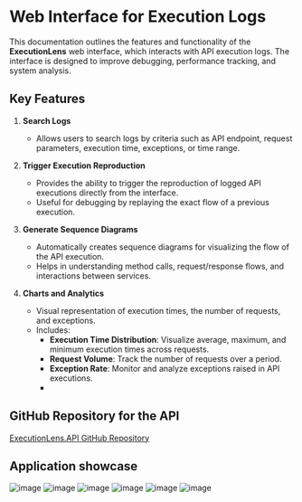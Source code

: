 # Web Interface for Execution Logs

This documentation outlines the features and functionality of the **ExecutionLens** web interface, which interacts with API execution logs. The interface is designed to improve debugging, performance tracking, and system analysis.

## Key Features

1. **Search Logs**
   - Allows users to search logs by criteria such as API endpoint, request parameters, execution time, exceptions, or time range.
   
2. **Trigger Execution Reproduction**
   - Provides the ability to trigger the reproduction of logged API executions directly from the interface.
   - Useful for debugging by replaying the exact flow of a previous execution.

3. **Generate Sequence Diagrams**
   - Automatically creates sequence diagrams for visualizing the flow of the API execution.
   - Helps in understanding method calls, request/response flows, and interactions between services.
   
4. **Charts and Analytics**
   - Visual representation of execution times, the number of requests, and exceptions.
   - Includes:
     - **Execution Time Distribution**: Visualize average, maximum, and minimum execution times across requests.
     - **Request Volume**: Track the number of requests over a period.
     - **Exception Rate**: Monitor and analyze exceptions raised in API executions.
     - 
## GitHub Repository for the API

[ExecutionLens.API GitHub Repository](https://github.com/Andrei1128/ExecutionLens.API)

## Application showcase

![image](https://github.com/user-attachments/assets/074ff722-79fd-41a5-959e-ba9550313eeb)
![image](https://github.com/user-attachments/assets/05fdfc35-6378-4a74-96e1-c58b6e0f7603)
![image](https://github.com/user-attachments/assets/334dcaf3-3975-4d11-94b3-736ae0cc6d27)
![image](https://github.com/user-attachments/assets/feb09263-58ed-46e5-85eb-55f8117979df)
![image](https://github.com/user-attachments/assets/72c6ed5c-72bb-4048-8218-454b025435cc)
![image](https://github.com/user-attachments/assets/4b7dab97-a212-4145-853f-471150331aa4)
